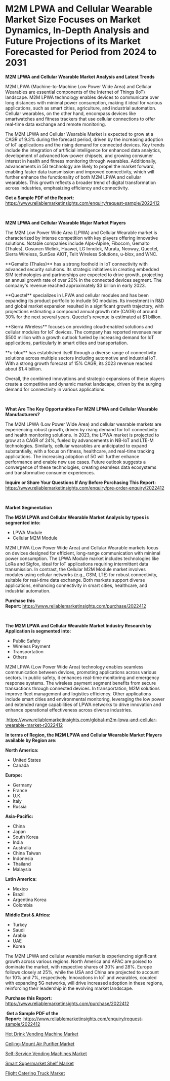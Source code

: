 <p><h1>M2M LPWA and Cellular Wearable Market Size Focuses on Market Dynamics, In-Depth Analysis and Future Projections of its Market Forecasted for Period from 2024 to 2031</h1></p><p><strong>M2M LPWA and Cellular Wearable Market Analysis and Latest Trends</strong></p>
<p><p>M2M LPWA (Machine-to-Machine Low Power Wide Area) and Cellular Wearables are essential components of the Internet of Things (IoT) landscape. M2M LPWA technology enables devices to communicate over long distances with minimal power consumption, making it ideal for various applications, such as smart cities, agriculture, and industrial automation. Cellular wearables, on the other hand, encompass devices like smartwatches and fitness trackers that use cellular connections to offer real-time data exchange and remote monitoring.</p><p>The M2M LPWA and Cellular Wearable Market is expected to grow at a CAGR of 9.3% during the forecast period, driven by the increasing adoption of IoT applications and the rising demand for connected devices. Key trends include the integration of artificial intelligence for enhanced data analytics, development of advanced low-power chipsets, and growing consumer interest in health and fitness monitoring through wearables. Additionally, advancements in 5G technology are likely to propel the market forward, enabling faster data transmission and improved connectivity, which will further enhance the functionality of both M2M LPWA and cellular wearables. This growth reflects a broader trend of digital transformation across industries, emphasizing efficiency and connectivity.</p></p>
<p><strong>Get a Sample PDF of the Report:&nbsp;</strong> <a href="https://www.reliablemarketinsights.com/enquiry/request-sample/2022412?utm_campaign=1589&utm_medium=2&utm_source=Github&utm_content=ia&utm_term=28102024&utm_id=m2m-lpwa-and-cellular-wearable">https://www.reliablemarketinsights.com/enquiry/request-sample/2022412</a></p>
<p>&nbsp;</p>
<p><strong>M2M LPWA and Cellular Wearable Major Market Players</strong></p>
<p><p>The M2M Low Power Wide Area (LPWA) and Cellular Wearable market is characterized by intense competition with key players offering innovative solutions. Notable companies include Alps-Alpine, Fibocom, Gemalto (Thales), Gosuncn Welink, Huawei, LG Innotek, Murata, Neoway, Quectel, Sierra Wireless, SunSea AIOT, Telit Wireless Solutions, u-blox, and WNC. </p><p>**Gemalto (Thales)** has a strong foothold in IoT connectivity with advanced security solutions. Its strategic initiatives in creating embedded SIM technologies and partnerships are expected to drive growth, projecting an annual growth rate of over 20% in the connected devices segment. The company's revenue reached approximately $3 billion in early 2023.</p><p>**Quectel** specializes in LPWA and cellular modules and has been expanding its product portfolio to include 5G modules. Its investment in R&D and global market expansion resulted in a significant growth trajectory, with projections estimating a compound annual growth rate (CAGR) of around 30% for the next several years. Quectel’s revenue is estimated at $1 billion.</p><p>**Sierra Wireless** focuses on providing cloud-enabled solutions and cellular modules for IoT devices. The company has reported revenues near $500 million with a growth outlook fueled by increasing demand for IoT applications, particularly in smart cities and transportation.</p><p>**u-blox** has established itself through a diverse range of connectivity solutions across multiple sectors including automotive and industrial IoT. With a strong growth forecast of 15% CAGR, its 2023 revenue reached about $1.4 billion.</p><p>Overall, the combined innovations and strategic expansions of these players create a competitive and dynamic market landscape, driven by the surging demand for connectivity in various applications.</p></p>
<p>&nbsp;</p>
<p><strong>What Are The Key Opportunities For M2M LPWA and Cellular Wearable Manufacturers?</strong></p>
<p><p>The M2M LPWA (Low Power Wide Area) and cellular wearable markets are experiencing robust growth, driven by rising demand for IoT connectivity and health monitoring solutions. In 2023, the LPWA market is projected to grow at a CAGR of 24%, fueled by advancements in NB-IoT and LTE-M technologies. Similarly, cellular wearables are anticipated to expand substantially, with a focus on fitness, healthcare, and real-time tracking applications. The increasing adoption of 5G will further enhance performance and enable new use cases. Future outlook suggests a convergence of these technologies, creating seamless data ecosystems and transformative consumer experiences.</p></p>
<p><strong>Inquire or Share Your Questions If Any Before Purchasing This Report:</strong> <a href="https://www.reliablemarketinsights.com/enquiry/pre-order-enquiry/2022412?utm_campaign=1589&utm_medium=2&utm_source=Github&utm_content=ia&utm_term=28102024&utm_id=m2m-lpwa-and-cellular-wearable">https://www.reliablemarketinsights.com/enquiry/pre-order-enquiry/2022412</a></p>
<p>&nbsp;</p>
<p><strong>Market Segmentation</strong></p>
<p><strong>The M2M LPWA and Cellular Wearable Market Analysis by types is segmented into:</strong></p>
<p><ul><li>LPWA Module</li><li>Cellular M2M Module</li></ul></p>
<p><p>M2M LPWA (Low Power Wide Area) and Cellular Wearable markets focus on devices designed for efficient, long-range communication with minimal power consumption. The LPWA Module market includes technologies like LoRa and Sigfox, ideal for IoT applications requiring intermittent data transmission. In contrast, the Cellular M2M Module market involves modules using cellular networks (e.g., GSM, LTE) for robust connectivity, suitable for real-time data exchange. Both markets support diverse applications, enhancing connectivity in smart cities, healthcare, and industrial automation.</p></p>
<p><strong>Purchase this Report:&nbsp;</strong><a href="https://www.reliablemarketinsights.com/purchase/2022412?utm_campaign=1589&utm_medium=2&utm_source=Github&utm_content=ia&utm_term=28102024&utm_id=m2m-lpwa-and-cellular-wearable">https://www.reliablemarketinsights.com/purchase/2022412</a></p>
<p>&nbsp;</p>
<p><strong>The M2M LPWA and Cellular Wearable Market Industry Research by Application is segmented into:</strong></p>
<p><ul><li>Public Safety</li><li>Wireless Payment</li><li>Transportation</li><li>Others</li></ul></p>
<p><p>M2M LPWA (Low Power Wide Area) technology enables seamless communication between devices, promoting applications across various sectors. In public safety, it enhances real-time monitoring and emergency response systems. The wireless payment segment benefits from secure transactions through connected devices. In transportation, M2M solutions improve fleet management and logistics efficiency. Other applications include smart cities and environmental monitoring, leveraging the low power and extended range capabilities of LPWA networks to drive innovation and enhance operational effectiveness across diverse industries.</p></p>
<p><a href="https://www.reliablemarketinsights.com/global-m2m-lpwa-and-cellular-wearable-market-r2022412?utm_campaign=1589&utm_medium=2&utm_source=Github&utm_content=ia&utm_term=28102024&utm_id=m2m-lpwa-and-cellular-wearable">&nbsp;https://www.reliablemarketinsights.com/global-m2m-lpwa-and-cellular-wearable-market-r2022412</a></p>
<p><strong>In terms of Region, the M2M LPWA and Cellular Wearable Market Players available by Region are:</strong></p>
<p>
    <p> <strong> North America: </strong>
        <ul>
            <li>United States</li>
            <li>Canada</li>
        </ul>
        </p> 
    <p> <strong> Europe: </strong>
        <ul>
            <li>Germany</li>
            <li>France</li>
            <li>U.K.</li>
            <li>Italy</li>
            <li>Russia</li>
        </ul>
        </p> 
    <p> <strong> Asia-Pacific: </strong>
        <ul>
            <li>China</li>
            <li>Japan</li>
            <li>South Korea</li>
            <li>India</li>
            <li>Australia</li>
            <li>China Taiwan</li>
            <li>Indonesia</li>
            <li>Thailand</li>
            <li>Malaysia</li>
        </ul>
        </p> 
    <p> <strong> Latin America: </strong>
        <ul>
            <li>Mexico</li>
            <li>Brazil</li>
            <li>Argentina Korea</li>
            <li>Colombia</li>
        </ul>
        </p> 
    <p> <strong> Middle East & Africa: </strong>
        <ul>
            <li>Turkey</li>
            <li>Saudi</li>
            <li>Arabia</li>
            <li>UAE</li>
            <li>Korea</li>
        </ul>
    </p>
    </p>
<p><p>The M2M LPWA and cellular wearable market is experiencing significant growth across various regions. North America and APAC are poised to dominate the market, with respective shares of 30% and 28%. Europe follows closely at 25%, while the USA and China are projected to account for 10% and 7%, respectively. Innovations in IoT and wearables, coupled with expanding 5G networks, will drive increased adoption in these regions, reinforcing their leadership in the evolving market landscape.</p></p>
<p><strong>Purchase this Report: </strong><a href="https://www.reliablemarketinsights.com/purchase/2022412?utm_campaign=1589&utm_medium=2&utm_source=Github&utm_content=ia&utm_term=28102024&utm_id=m2m-lpwa-and-cellular-wearable">https://www.reliablemarketinsights.com/purchase/2022412</a></p>
<p>&nbsp;<strong>Get a Sample PDF of the Report:&nbsp;&nbsp;</strong><a href="https://www.reliablemarketinsights.com/enquiry/request-sample/2022412?utm_campaign=1589&utm_medium=2&utm_source=Github&utm_content=ia&utm_term=28102024&utm_id=m2m-lpwa-and-cellular-wearable">https://www.reliablemarketinsights.com/enquiry/request-sample/2022412</a></p>
<p><strong></strong></p>
<p><p><a href="https://www.linkedin.com/pulse/insights-hot-drink-vending-machine-market-players-size-geographical-6pzbf?trk=public_post_embed_feed-article-content&utm_campaign=1589&utm_medium=2&utm_source=Github&utm_content=ia&utm_term=28102024&utm_id=m2m-lpwa-and-cellular-wearable">Hot Drink Vending Machine Market</a></p><p><a href="https://www.linkedin.com/pulse/ceiling-mount-air-purifier-market-segmentation-in-depth-analysis-el0re?trk=public_post_embed_feed-article-content&utm_campaign=1589&utm_medium=2&utm_source=Github&utm_content=ia&utm_term=28102024&utm_id=m2m-lpwa-and-cellular-wearable">Ceiling-Mount Air Purifier Market</a></p><p><a href="https://www.linkedin.com/pulse/self-service-vending-machines-market-shifts-strategic-analysis-a3vef?trk=public_post_embed_feed-article-content&utm_campaign=1589&utm_medium=2&utm_source=Github&utm_content=ia&utm_term=28102024&utm_id=m2m-lpwa-and-cellular-wearable">Self-Service Vending Machines Market</a></p><p><a href="https://www.linkedin.com/pulse/smart-supermarket-shelf-market-revolution-2024-2031-trends-hbafe?trk=public_post_embed_feed-article-content&utm_campaign=1589&utm_medium=2&utm_source=Github&utm_content=ia&utm_term=28102024&utm_id=m2m-lpwa-and-cellular-wearable">Smart Supermarket Shelf Market</a></p><p><a href="https://www.linkedin.com/pulse/flight-catering-truck-market-global-regional-analysis-fjrie?utm_campaign=1589&utm_medium=2&utm_source=Github&utm_content=ia&utm_term=28102024&utm_id=m2m-lpwa-and-cellular-wearable">Flight Catering Truck Market</a></p></p>